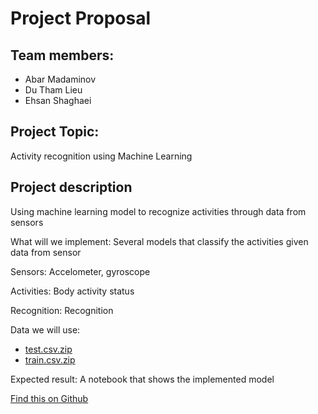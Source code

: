 # Project Proposal

## Team members:
- Abar Madaminov
- Du Tham Lieu
- Ehsan Shaghaei

## Project Topic:
Activity recognition using Machine Learning

## Project description
Using machine learning model to recognize activities through data from sensors

What will we implement: Several models that classify the activities given data from sensor

Sensors: Accelometer, gyroscope

Activities: Body activity status

Recognition: Recognition

Data we will use:
- [test.csv.zip](https://github.com/pierrepicaud/human-activity-recognition-dataset/blob/main/test.csv.zip)
- [train.csv.zip](https://github.com/pierrepicaud/human-activity-recognition-dataset/blob/main/train.csv.zip)

Expected result:
A notebook that shows the implemented model

[Find this on Github](https://github.com/pierrepicaud/human-activity-recognition-dataset/blob/main/project-proposal.md)